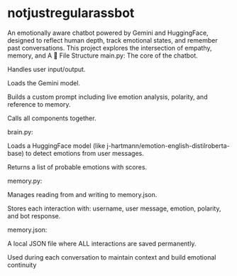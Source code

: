 # notjustregularassbot
An emotionally aware chatbot powered by Gemini and HuggingFace, designed to reflect human depth, track emotional states, and remember past conversations. This project explores the intersection of empathy, memory, and A
📁 File Structure
main.py: The core of the chatbot.

Handles user input/output.

Loads the Gemini model.

Builds a custom prompt including live emotion analysis, polarity, and reference to memory.

Calls all components together.

brain.py:

Loads a HuggingFace model (like j-hartmann/emotion-english-distilroberta-base) to detect emotions from user messages.

Returns a list of probable emotions with scores.

memory.py:

Manages reading from and writing to memory.json.

Stores each interaction with: username, user message, emotion, polarity, and bot response.

memory.json:

A local JSON file where ALL interactions are saved permanently.

Used during each conversation to maintain context and build emotional continuity
